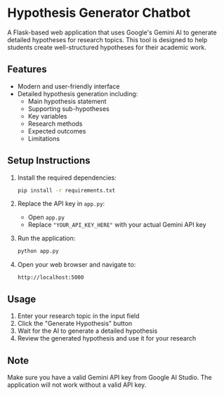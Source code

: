 # Hypothesis Generator Chatbot

A Flask-based web application that uses Google's Gemini AI to generate detailed hypotheses for research topics. This tool is designed to help students create well-structured hypotheses for their academic work.

## Features

- Modern and user-friendly interface
- Detailed hypothesis generation including:
  - Main hypothesis statement
  - Supporting sub-hypotheses
  - Key variables
  - Research methods
  - Expected outcomes
  - Limitations

## Setup Instructions

1. Install the required dependencies:
   ```bash
   pip install -r requirements.txt
   ```

2. Replace the API key in `app.py`:
   - Open `app.py`
   - Replace `"YOUR_API_KEY_HERE"` with your actual Gemini API key

3. Run the application:
   ```bash
   python app.py
   ```

4. Open your web browser and navigate to:
   ```
   http://localhost:5000
   ```

## Usage

1. Enter your research topic in the input field
2. Click the "Generate Hypothesis" button
3. Wait for the AI to generate a detailed hypothesis
4. Review the generated hypothesis and use it for your research

## Note

Make sure you have a valid Gemini API key from Google AI Studio. The application will not work without a valid API key. 
